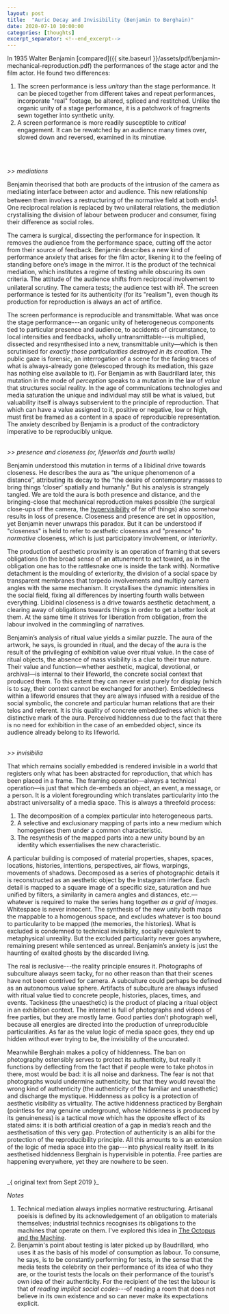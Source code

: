 ```yaml
---
layout: post
title:  "Auric Decay and Invisibility (Benjamin to Berghain)"
date: 2020-07-10 10:00:00
categories: [thoughts]
excerpt_separator: <!--end_excerpt-->
---
```


In 1935 Walter Benjamin [compared]({{ site.baseurl }}/assets/pdf/benjamin-mechanical-reproduction.pdf) the performances of the stage actor and the film actor. He found two differences:

1. The screen performance is less _unitary_ than the stage performance. It can be pieced together from different takes and repeat performances, incorporate "real" footage, be altered, spliced and restitched. Unlike the organic unity of a stage performance, it is a patchwork of fragments sewn together into synthetic unity.
2. A screen performance is more readily susceptible to _critical_ engagement. It can be rewatched by an audience many times over, slowed down and reversed, examined in its minutiae.
<br />
<br />

_>> mediations_

Benjamin theorised that both are products of the intrusion of the camera as mediating interface between actor and audience. This new relationship between them involves a restructuring of the normative field at both ends<sup>[1](#r1)</sup>. One reciprocal relation is replaced by two unilateral relations, the mediation crystallising the division of labour between producer and consumer, fixing their difference as social roles.

The camera is surgical, dissecting the performance for inspection. It removes the audience from the performance space, cutting off the actor from their source of feedback. Benjamin describes a new kind of performance anxiety that arises for the film actor, likening it to the feeling of standing before one’s image in the mirror. It is the product of the technical mediation, which institutes a regime of testing while obscuring its own criteria. The attitude of the audience shifts from reciprocal involvement to unilateral scrutiny. The camera tests; the audience test with it<sup>[2](#r2)</sup>. The screen performance is tested for its authenticity (for its "realism"), even though its production for reproduction is always an act of artifice.

<!--end_excerpt-->

The screen performance is reproducible and transmittable. What was once the stage performance---an organic unity of heterogeneous components tied to particular presence and audience, to accidents of circumstance, to local intensities and feedbacks, wholly untransmittable---is multiplied, dissected and resynthesised into a new, transmittable unity—which is then scrutinised for _exactly those particularities destroyed in its creation_. The public gaze is forensic, an interrogation of a scene for the fading traces of what is always-already gone (telescoped through its mediation, this gaze has nothing else available to it). For Benjamin as with Baudrillard later, this mutation in the mode of _perception_ speaks to a mutation in the law of _value_ that structures social reality. In the age of communications technologies and media saturation the unique and individual may still be what is valued, but valuability itself is always subservient to the principle of reproduction. That which can have a value assigned to it, positive or negative, low or high, must first be framed as a content in a space of reproducible representation. The anxiety described by Benjamin is a product of the contradictory imperative to be reproducibly unique.
<br />
<br />

_>> presence and closeness (or, lifeworlds and fourth walls)_

Benjamin understood this mutation in terms of a libidinal drive towards closeness. He describes the aura as “the unique phenomenon of a distance”, attributing its decay to the “the desire of contemporary masses to bring things ‘closer’ spatially and humanly.” But his analysis is strangely tangled. We are told the aura is both presence and distance, and the bringing-close that mechanical reproduction makes possible (the surgical close-ups of the camera, the [hypervisibility]({{site.baseurl}}/assets/pdf/awan-witnessing.pdf) of far off things) also somehow results in loss of presence. Closeness and presence are set in opposition, yet Benjamin never unwraps this paradox. But it can be understood if "closeness" is held to refer to _aesthetic_ closeness and "presence" to _normative_ closeness, which is just participatory involvement, or _interiority_.

The production of aesthetic proximity is an operation of framing that severs obligations (in the broad sense of an attunement to act toward, as in the obligation one has to the rattlesnake one is inside the tank with). Normative detachment is the moulding of exteriority, the division of a social space by transparent membranes that torpedo involvements and multiply camera angles with the same mechanism. It crystallises the dynamic intensities in the social field, fixing all differences by inserting fourth walls between everything. Libidinal closeness is a drive towards aesthetic detachment, a clearing away of obligations towards things in order to get a better look at them. At the same time it strives for liberation from obligation, from the labour involved in the commingling of narratives.

Benjamin’s analysis of ritual value yields a similar puzzle. The aura of the artwork, he says, is grounded in ritual, and the decay of the aura is the result of the privileging of exhibition value over ritual value. In the case of ritual objects, the absence of mass visibility is a clue to their true nature. Their value and function—whether aesthetic, magical, devotional, or archival—is internal to their lifeworld, the concrete social context that produced them. To this extent they can never exist purely for display (which is to say, their context cannot be exchanged for another). Embeddedness within a lifeworld ensures that they are always infused with a residue of the social symbolic, the concrete and particular human relations that are their telos and referent. It is this quality of concrete embeddedness which is the distinctive mark of the aura. Perceived hiddenness due to the fact that there is no need for exhibition in the case of an embedded object, since its audience already belong to its lifeworld.
<br />
<br />

_>> invisibilia_

That which remains socially embedded is rendered invisible in a world that registers only what has been abstracted for reproduction, that which has been placed in a frame. The framing operation—always a technical operation—is just that which de-embeds an object, an event, a message, or a person. It is a violent foregrounding which translates particularity into the abstract universality of a media space. This is always a threefold process:

1. The decomposition of a complex particular into heterogeneous parts.
2. A selective and exclusionary mapping of parts into a new medium which homogenises them under a common characteristic.
3. The resynthesis of the mapped parts into a new unity bound by an identity which essentialises the new characteristic.

A particular building is composed of material properties, shapes, spaces, locations, histories, intentions, perspectives, air flows, warpings, movements of shadows. Decomposed as a series of photographic details it is reconstructed as an aesthetic object by the Instagram interface. Each detail is mapped to a square image of a specific size, saturation and hue unified by filters, a similarity in camera angles and distances, etc.—whatever is required to make the series hang together _as a grid of images_. Whitespace is never innocent. The synthesis of the new unity both maps the mappable to a homogenous space, and excludes whatever is too bound to particularity to be mapped (the memories, the histories). What is excluded is condemned to technical invisibility, socially equivalent to metaphysical unreality. But the excluded particularity never goes anywhere, remaining present while sentenced as unreal. Benjamin’s anxiety is just the haunting of exalted ghosts by the discarded living.

The real is reclusive---the reality principle ensures it. Photographs of subculture always seem tacky, for no other reason than that their scenes have not been contrived for camera. A subculture could perhaps be defined as an autonomous value sphere. Artifacts of subculture are always infused with ritual value tied to concrete people, histories, places, times, and events. Tackiness (the unaesthetic) is the product of placing a ritual object in an exhibition context. The internet is full of photographs and videos of free parties, but they are mostly lame. Good parties don’t photograph well, because all energies are directed into the production of unreproducible particularities. As far as the value logic of media space goes, they end up hidden without ever trying to be, the invisibility of the uncurated.

Meanwhile Berghain makes a policy of hiddenness. The ban on photography ostensibly serves to protect its authenticity, but really it functions by deflecting from the fact that if people were to take photos in there, most would be bad: it is all noise and darkness. The fear is not that photographs would undermine authenticity, but that they would reveal the wrong kind of authenticity (the authenticity of the familiar and unaesthetic) and discharge the mystique. Hiddenness as policy is a protection of aesthetic visibility as virtuality. The active hiddenness practiced by Berghain (pointless for any genuine underground, whose hiddenness is produced by its genuineness) is a tactical move which has the opposite effect of its stated aims: it is both artificial creation of a gap in media’s reach and the aesthetisation of this very gap. Protection of authenticity is an alibi for the protection of the reproducibility principle. All this amounts to is an extension of the logic of media space into the gap---into physical reality itself. In its aesthetised hiddenness Berghain is hypervisible in potentia. Free parties are happening everywhere, yet they are nowhere to be seen.

<br />
_{ original text from Sept 2019 }_

<br />

_Notes_

1. <a name="r1"></a> Technical mediation always implies normative restructuring. Artisanal poeisis is defined by its acknowledgement of an obligation to materials themselves; industrial technics recognises its obligations to the machines that operate on them. I've explored this idea in [The Octopus and the Machine]({{site.baseurl}}/writings/2020-05-02-the-octopus-and-the-machine.html).
2. <a name="r2"></a> Benjamin's point about testing is later picked up by Baudrillard, who uses it as the basis of his model of consumption as labour. To consume, he says, is to be constantly performing for tests, in the sense that the media tests the celebrity on their performance of its idea of who they are, or the tourist tests the locals on their performance of the tourist's own idea of their authenticity. For the recipient of the test the labour is that of _reading implicit social codes_---of reading a room that does not believe in its own existence and so can never make its expectations explicit.
